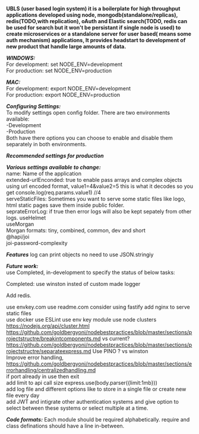 **UBLS (user based login system) it is a boilerplate for high throughput applications developed using node, mongodb(standalone/replicas), redis(TODO,with replication), oAuth and Elastic search(TODO, redis can be used for search but it won't be persistant if single node is used) to create microservices or a standalone server for user based( means some auth mechanism) applications, It provides headstart to development of new product that handle large amounts of data.**

**_WINDOWS:_**  
For development: set NODE_ENV=development  
For production: set NODE_ENV=production

**_MAC:_**  
For development: export NODE_ENV=development  
For production: export NODE_ENV=production

**_Configuring Settings:_**  
To modify settings open config folder. There are two environments available:  
-Development  
-Production  
Both have there options you can choose to enable and disable them separately in both environments.

**_Recommended settings for production_**

**_Various settings available to change:_**  
name: Name of the application  
extended-urlEnconded: true to enable pass arrays and complex objects using url encoded format, value1=4&value2=5 this is what it decodes so you get console.log(req.params.value1) //4  
serveStaticFiles: Sometimes you want to serve some static files like logo, html static pages save them inside public folder.  
seprateErrorLog: if true then error logs will also be kept sepately from other logs.
useHelmet  
useMorgan  
Morgan formats: tiny, combined, common, dev and short  
@hapi/joi  
joi-password-complexity

**_Features_**
log can print objects no need to use JSON.stringiy

**_Future work:_**  
use Completed, in-development to specify the status of below tasks:

Completed: use winston insted of custom made logger

Add redis.

use envkey.com
use readme.com
consider using fastify
add nginx to serve static files  
use docker
use ESLint
use env key module
use node clusters https://nodejs.org/api/cluster.html  
https://github.com/goldbergyoni/nodebestpractices/blob/master/sections/projectstructre/breakintcomponents.md vs current?  
https://github.com/goldbergyoni/nodebestpractices/blob/master/sections/projectstructre/separateexpress.md
Use PINO ? vs winston  
Improve error handling, https://github.com/goldbergyoni/nodebestpractices/blob/master/sections/errorhandling/centralizedhandling.md   
if port already in use then exit  
add limit to api call size express.use(body.parser({limit:1mb}))  
add log file and different options like to store in a single file or create new file every day  
add JWT and intigrate other authentication systems and give option to select between these systems or select multiple at a time.  

**_Code formats:_**
Each module should be required alphabetically.
require and class definations should have a line in-between.
